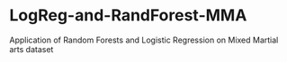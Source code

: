 # LogReg-and-RandForest-MMA
Application of Random Forests and Logistic Regression on Mixed Martial arts dataset
